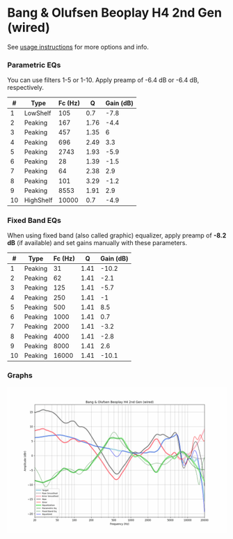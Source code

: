 # Bang & Olufsen Beoplay H4 2nd Gen (wired)
See [usage instructions](https://github.com/jaakkopasanen/AutoEq#usage) for more options and info.

### Parametric EQs
You can use filters 1-5 or 1-10. Apply preamp of -6.4 dB or -6.4 dB, respectively.

|   # | Type      |   Fc (Hz) |    Q |   Gain (dB) |
|-----|-----------|-----------|------|-------------|
|   1 | LowShelf  |       105 | 0.7  |        -7.8 |
|   2 | Peaking   |       167 | 1.76 |        -4.4 |
|   3 | Peaking   |       457 | 1.35 |         6   |
|   4 | Peaking   |       696 | 2.49 |         3.3 |
|   5 | Peaking   |      2743 | 1.93 |        -5.9 |
|   6 | Peaking   |        28 | 1.39 |        -1.5 |
|   7 | Peaking   |        64 | 2.38 |         2.9 |
|   8 | Peaking   |       101 | 3.29 |        -1.2 |
|   9 | Peaking   |      8553 | 1.91 |         2.9 |
|  10 | HighShelf |     10000 | 0.7  |        -4.9 |

### Fixed Band EQs
When using fixed band (also called graphic) equalizer, apply preamp of **-8.2 dB** (if available) and set gains manually with these parameters.

|   # | Type    |   Fc (Hz) |    Q |   Gain (dB) |
|-----|---------|-----------|------|-------------|
|   1 | Peaking |        31 | 1.41 |       -10.2 |
|   2 | Peaking |        62 | 1.41 |        -2.1 |
|   3 | Peaking |       125 | 1.41 |        -5.7 |
|   4 | Peaking |       250 | 1.41 |        -1   |
|   5 | Peaking |       500 | 1.41 |         8.5 |
|   6 | Peaking |      1000 | 1.41 |         0.7 |
|   7 | Peaking |      2000 | 1.41 |        -3.2 |
|   8 | Peaking |      4000 | 1.41 |        -2.8 |
|   9 | Peaking |      8000 | 1.41 |         2.6 |
|  10 | Peaking |     16000 | 1.41 |       -10.1 |

### Graphs
![](./Bang%20&%20Olufsen%20Beoplay%20H4%202nd%20Gen%20(wired).png)
